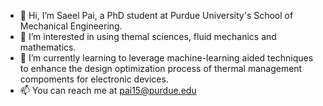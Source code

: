 - 👋 Hi, I’m Saeel Pai, a PhD student at Purdue University's School of Mechanical Engineering.
- 👀 I’m interested in using themal sciences, fluid mechanics and mathematics.
- 🌱 I’m currently learning to leverage machine-learning aided techniques to enhance the design optimization process of thermal management compoments for electronic devices.
- 📫 You can reach me at pai15@purdue.edu

<!---
SaeelPai/SaeelPai is a ✨ special ✨ repository because its `README.md` (this file) appears on your GitHub profile.
You can click the Preview link to take a look at your changes.
--->
